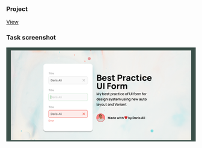 ### Project

[View](https://st-dev28.github.io/wgt_11-form/)

### Task screenshot

![Screenshot](./img/Picture3.png)
